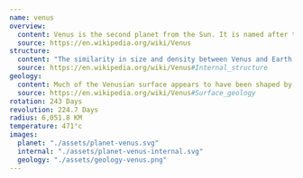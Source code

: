 ```yaml
---
name: venus
overview:
  content: Venus is the second planet from the Sun. It is named after the Roman goddess of love and beauty. As the brightest natural object in Earth's night sky after the Moon, Venus can cast shadows and can be, on rare occasions, visible to the naked eye in broad daylight.
  source: https://en.wikipedia.org/wiki/Venus
structure:
  content: "The similarity in size and density between Venus and Earth suggests they share a similar internal structure: a core, mantle, and crust. Like that of Earth, Venusian core is most likely at least partially liquid because the two planets have been cooling at about the same rate."
  source: https://en.wikipedia.org/wiki/Venus#Internal_structure
geology:
  content: Much of the Venusian surface appears to have been shaped by volcanic activity. Venus has several times as many volcanoes as Earth, and it has 167 large volcanoes that are over 100 km (60 mi) across. The only volcanic complex of this size on Earth is the Big Island of Hawaii.
  source: https://en.wikipedia.org/wiki/Venus#Surface_geology
rotation: 243 Days
revolution: 224.7 Days
radius: 6,051.8 KM
temperature: 471°c
images:
  planet: "./assets/planet-venus.svg"
  internal: "./assets/planet-venus-internal.svg"
  geology: "./assets/geology-venus.png"
---
```

